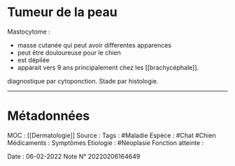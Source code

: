 # Tumeur de la peau
Mastocytome :
-   masse cutanée qui peut avoir differentes apparences
-   peut être douloureuse pour le chien
-   est dépilée
-   apparait vers 9 ans principalement chez les [[brachycéphale]].

diagnostique par cytoponction. Stade par histologie.
***

# Métadonnées
MOC : [[Dermatologie]]
Source :
Tags : #Maladie 
	Espèce : #Chat  #Chien 
	Médicaments :
	Symptômes
	Etiologie : #Néoplasie 
	Fonction atteinte :
	
Date : 06-02-2022
Note N° 20220206164649